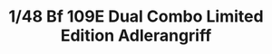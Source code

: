 ---
layout: product
title: "1/48 Bf 109E Dual Combo Limited Edition Adlerangriff"
price: "7000" 
desc: "Maketa"
img_path: "/assets/img/11144.webp"
brand: "EDUARD"
available: false
special_offer: false
new: false
soon: false
cat: "010000"
subcat: "010400"
subsubcat: "00"
sifra: "11144"
popular: false
---